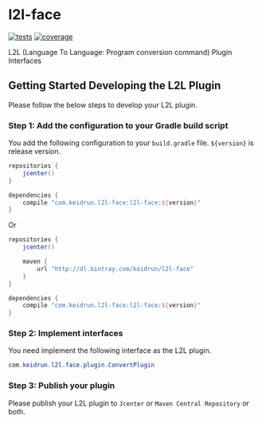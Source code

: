 # l2l-face

[![tests][tests]][tests-url]
[![coverage][cover]][cover-url]

L2L (Language To Language: Program conversion command) Plugin Interfaces

## Getting Started Developing the L2L Plugin
Please follow the below steps to develop your L2L plugin.

### Step 1: Add the configuration to your Gradle build script

You add the following configuration to your `build.gradle` file. `${version}` is release version.

```groovy
repositories {
    jcenter()
}

dependencies {
    compile "com.keidrun.l2l-face:l2l-face:${version}"
}
```

Or

```groovy
repositories {
    jcenter()

    maven {
        url "http://dl.bintray.com/keidrun/l2l-face"
    }
}

dependencies {
    compile "com.keidrun.l2l-face:l2l-face:${version}"
}
```

### Step 2: Implement interfaces

You need implement the following interface as the L2L plugin.

```java
com.keidrun.l2l.face.plugin.ConvertPlugin
```

### Step 3: Publish your plugin

Please publish your L2L plugin to `Jcenter` or `Maven Central Repository` or both.

[tests]:https://travis-ci.org/keidrun/l2l-face.svg?branch=master
[tests-url]:https://travis-ci.org/keidrun/l2l-face

[cover]:https://codecov.io/gh/keidrun/l2l-face/branch/master/graph/badge.svg
[cover-url]:https://codecov.io/gh/keidrun/l2l-face
